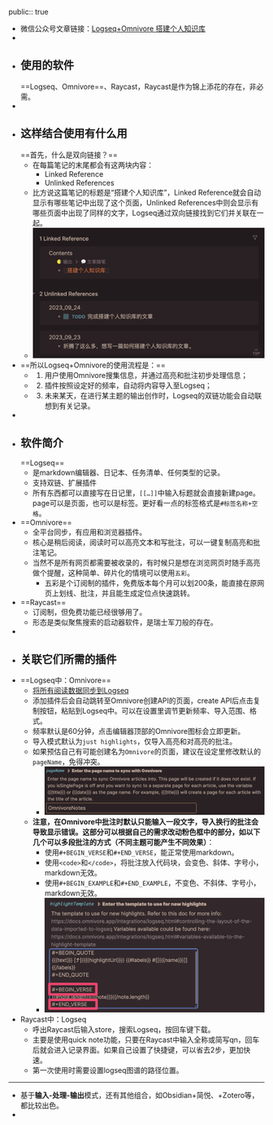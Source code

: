 public:: true

- 微信公众号文章链接：[Logseq+Omnivore 搭建个人知识库](https://mp.weixin.qq.com/s/ZvGOD6Ug2C6ReNmnXqz7Yg)
-
- ## 使用的软件
  ==Logseq、Omnivore==、Raycast，Raycast是作为锦上添花的存在，非必需。
-
- ## 这样结合使用有什么用
  ==首先，什么是双向链接？==
	- 在每篇笔记的末尾都会有这两块内容：
		- Linked Reference
		- Unlinked References
	- 比方说这篇笔记的标题是“搭建个人知识库”，Linked Reference就会自动显示有哪些笔记中出现了这个页面，Unlinked References中则会显示有哪些页面中出现了同样的文字，Logseq通过双向链接找到它们并关联在一起。
	- ![image.png](../assets/image_1695704779345_0.png)
- ==所以Logseq+Omnivore的使用流程是：==
	- 1. 用户使用Omnivore搜集信息，并通过高亮和批注初步处理信息；
	- 2. 插件按照设定好的频率，自动将内容导入至Logseq；
	- 3. 未来某天，在进行某主题的输出创作时，Logseq的双链功能会自动联想到有关记录。
-
- ## 软件简介
  ==Logseq==
	- 是markdown编辑器、日记本、任务清单、任何类型的记录。
	- 支持双链、扩展插件
	- 所有东西都可以直接写在日记里，`[[…]]`中输入标题就会直接新建page。page可以是页面，也可以是标签。更好看一点的标签格式是`#标签名称+空格`。
- ==Omnivore==
	- 全平台同步，有应用和浏览器插件。
	- 核心是稍后阅读，阅读时可以高亮文本和写批注，可以一键复制高亮和批注笔记。
	- 当然不是所有网页都需要被收录的，有时候只是想在浏览网页时随手高亮做个提醒，这种简单、碎片化的情境可以使用`五彩`。
		- 五彩是个订阅制的插件，免费版本每个月可以划200条，能直接在原网页上划线、批注，并且能生成定位点快速跳转。
- ==Raycast==
	- 订阅制，但免费功能已经很够用了。
	- 形态是类似聚焦搜索的启动器软件，是瑞士军刀般的存在。
-
- ## 关联它们所需的插件
- ==Logseq中：Omnivore==
	- [将所有阅读数据同步到Logseq](https://docs.omnivore.app/zh/integrations/logseq.html)
	- 添加插件后会自动跳转至Omnivore创建API的页面，create API后点击复制按钮，粘贴到Logseq中。可以在设置里调节更新频率、导入范围、格式。
	- 频率默认是60分钟，点击编辑器顶部的Omnivore图标会立即更新。
	- 导入模式默认为`just highlights`，仅导入高亮和对高亮的批注。
	- 如果预估自己有可能创建名为`Omnivore`的页面，建议在设定里修改默认的`pageName`，免得冲突。
		- ![image.png](../assets/image_1695704902081_0.png)
	- **注意，在Omnivore中批注时默认只能输入一段文字，导入换行的批注会导致显示错误。**这部分可以根据自己的需求改动粉色框中的部分，如以下几个可以多段批注的方式**（不同主题可能产生不同效果）**：
		- 使用`#+BEGIN_VERSE`和`#+END_VERSE`，能正常使用markdown。
		- 使用`<code>`和`</code>`，将批注放入代码块，会变色、斜体、字号小，markdown无效。
		- 使用`#+BEGIN_EXAMPLE`和`#+END_EXAMPLE`，不变色、不斜体、字号小，markdown无效。
		- ![image.png](../assets/image_1695704915261_0.png)
- Raycast中：Logseq
	- 呼出Raycast后输入store，搜索Logseq，按回车键下载。
	- 主要是使用quick note功能，只要在Raycast中输入全称或简写qn，回车后就会进入记录界面。如果自己设置了快捷键，可以省去2步，更加快速。
	- 第一次使用时需要设置logseq图谱的路径位置。
- ---
- 基于**输入-处理-输出**模式，还有其他组合，如Obsidian+简悦、+Zotero等，都比较出色。
-